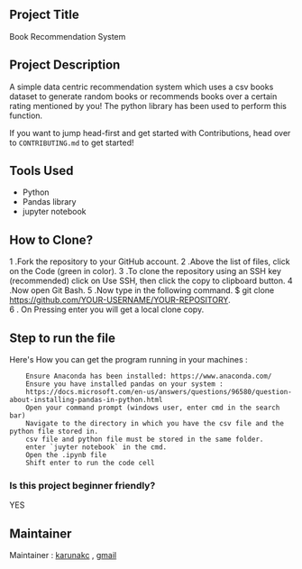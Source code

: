 ## Project Title
Book Recommendation System

## Project Description 
A simple data centric recommendation system which uses a csv books dataset to generate random books or recommends books over a certain rating mentioned by you!
The python library has been used to perform this function.

If you want to jump head-first and get started with Contributions, head over to
`CONTRIBUTING.md` to get started!


## Tools Used
- Python
- Pandas library
- jupyter notebook

## How to Clone?
1 .Fork the repository to your GitHub account.
2 .Above the list of files, click on the Code (green in color).
3 .To clone the repository using an SSH key (recommended) click on Use SSH, then click the copy to clipboard button.
4 .Now open Git Bash.
5 .Now type in the following command. $ git clone https://github.com/YOUR-USERNAME/YOUR-REPOSITORY.  
    6 . On Pressing enter you will get a local clone copy.

## Step to run the file
Here's How you can get the program running in your machines :
```
    Ensure Anaconda has been installed: https://www.anaconda.com/
    Ensure you have installed pandas on your system :
    https://docs.microsoft.com/en-us/answers/questions/96580/question-about-installing-pandas-in-python.html 
    Open your command prompt (windows user, enter cmd in the search bar)
    Navigate to the directory in which you have the csv file and the python file stored in.
    csv file and python file must be stored in the same folder.
    enter `juyter notebook` in the cmd.
    Open the .ipynb file
    Shift enter to run the code cell
```
### Is this project beginner friendly?
YES

## Maintainer
Maintainer : [karunakc](https://github.com/karunakc) , [gmail](https://github.com/karunakc)
